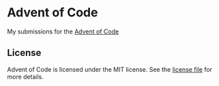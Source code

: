 # Advent of Code
My submissions for the [Advent of Code](https://adventofcode.com/)

## License
Advent of Code is licensed under the MIT license.
See the [license file](https://github.com/Kingcitaldo125/AdventOfCode?tab=MIT-1-ov-file#readme) for more details.

